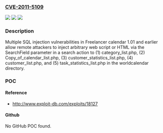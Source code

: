 ### [CVE-2011-5109](https://cve.mitre.org/cgi-bin/cvename.cgi?name=CVE-2011-5109)
![](https://img.shields.io/static/v1?label=Product&message=n%2Fa&color=blue)
![](https://img.shields.io/static/v1?label=Version&message=n%2Fa&color=blue)
![](https://img.shields.io/static/v1?label=Vulnerability&message=n%2Fa&color=brighgreen)

### Description

Multiple SQL injection vulnerabilities in Freelancer calendar 1.01 and earlier allow remote attackers to inject arbitrary web script or HTML via the SearchField parameter in a search action to (1) category_list.php, (2) Copy_of_calendar_list.php, (3) customer_statistics_list.php, (4) customer_list.php, and (5) task_statistics_list.php in the worldcalendar directory.

### POC

#### Reference
- http://www.exploit-db.com/exploits/18127

#### Github
No GitHub POC found.


